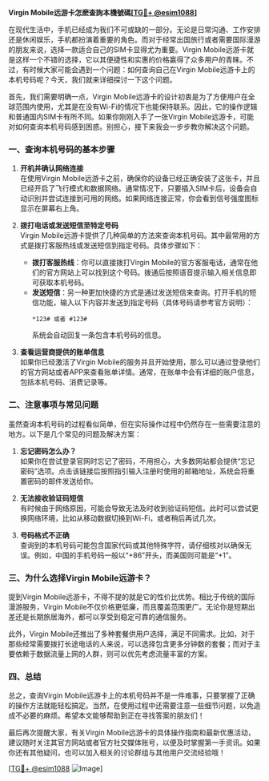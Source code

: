 **Virgin Mobile远游卡怎麽查詢本機號碼[[TG💪+ @esim1088](https://t.me/s/esim1088)]**

在现代生活中，手机已经成为我们不可或缺的一部分。无论是日常沟通、工作安排还是休闲娱乐，手机都扮演着重要的角色。而对于经常出国旅行或者需要国际漫游的朋友来说，选择一款适合自己的SIM卡显得尤为重要。Virgin Mobile远游卡就是这样一个不错的选择，它以其便捷性和实惠的价格赢得了众多用户的青睐。不过，有时候大家可能会遇到一个问题：如何查询自己在Virgin Mobile远游卡上的本机号码呢？今天，我们就来详细探讨一下这个问题。

首先，我们需要明确一点，Virgin Mobile远游卡的设计初衷是为了方便用户在全球范围内使用，尤其是在没有Wi-Fi的情况下也能保持联系。因此，它的操作逻辑和普通国内SIM卡有所不同。如果你刚刚入手了一张Virgin Mobile远游卡，可能对如何查询本机号码感到困惑。别担心，接下来我会一步步教你解决这个问题。

### 一、查询本机号码的基本步骤

1. **开机并确认网络连接**  
   在使用Virgin Mobile远游卡之前，确保你的设备已经正确安装了这张卡，并且已经开启了飞行模式和数据网络。通常情况下，只要插入SIM卡后，设备会自动识别并尝试连接到可用的网络。如果网络连接正常，你会看到信号强度图标显示在屏幕右上角。

2. **拨打电话或发送短信至特定号码**  
   Virgin Mobile远游卡提供了几种简单的方法来查询本机号码。其中最常用的方式是拨打客服热线或发送短信到指定号码。具体步骤如下：
   
   - **拨打客服热线**：你可以直接拨打Virgin Mobile的官方客服电话，通常在他们的官方网站上可以找到这个号码。拨通后按照语音提示输入相关信息即可获取本机号码。
   - **发送短信**：另一种更加快捷的方式是通过发送短信来查询。打开手机的短信功能，输入以下内容并发送到指定号码（具体号码请参考官方说明）：
     ```
     *123# 或者 #123#
     ```
     系统会自动回复一条包含本机号码的信息。

3. **查看运营商提供的账单信息**  
   如果你已经激活了Virgin Mobile的服务并且开始使用，那么可以通过登录他们的官方网站或者APP来查看账单详情。通常，在账单中会有详细的账户信息，包括本机号码、消费记录等。

### 二、注意事项与常见问题

虽然查询本机号码的过程看似简单，但在实际操作过程中仍然存在一些需要注意的地方。以下是几个常见的问题及解决方案：

1. **忘记密码怎么办？**  
   如果你在尝试登录官网时忘记了密码，不用担心，大多数网站都会提供“忘记密码”选项。点击该链接后按照指引输入注册时使用的邮箱地址，系统会将重置密码的邮件发送给你。

2. **无法接收验证码短信**  
   有时候由于网络原因，可能会导致无法及时收到验证码短信。此时可以尝试更换网络环境，比如从移动数据切换到Wi-Fi，或者稍后再试几次。

3. **号码格式不正确**  
   查询到的本机号码可能包含国家代码或其他特殊字符，请仔细核对以确保无误。例如，中国的手机号码一般以“+86”开头，而美国则可能是“+1”。

### 三、为什么选择Virgin Mobile远游卡？

提到Virgin Mobile远游卡，不得不提的就是它的性价比优势。相比于传统的国际漫游服务，Virgin Mobile不仅价格更低廉，而且覆盖范围更广。无论你是短期出差还是长期旅居海外，都可以享受到稳定可靠的通信服务。

此外，Virgin Mobile还推出了多种套餐供用户选择，满足不同需求。比如，对于那些经常需要拨打长途电话的人来说，可以选择包含更多分钟数的套餐；而对于主要依赖于数据流量上网的人群，则可以优先考虑流量丰富的方案。

### 四、总结

总之，查询Virgin Mobile远游卡上的本机号码并不是一件难事，只要掌握了正确的操作方法就能轻松搞定。当然，在使用过程中还需要注意一些细节问题，以免造成不必要的麻烦。希望本文能够帮助到正在寻找答案的朋友们！

最后再次提醒大家，有关Virgin Mobile远游卡的具体操作指南和最新优惠活动，建议随时关注其官方网站或者官方社交媒体账号，以便及时掌握第一手资讯。如果你还有其他疑问，也可以加入相关的讨论群组与其他用户交流经验哦！

[[TG💪+ @esim1088](https://t.me/s/esim1088) ![Image](https://i.postimg.cc/4NQfJmqS/Snipaste-2025-05-13-00-14-12.png)]